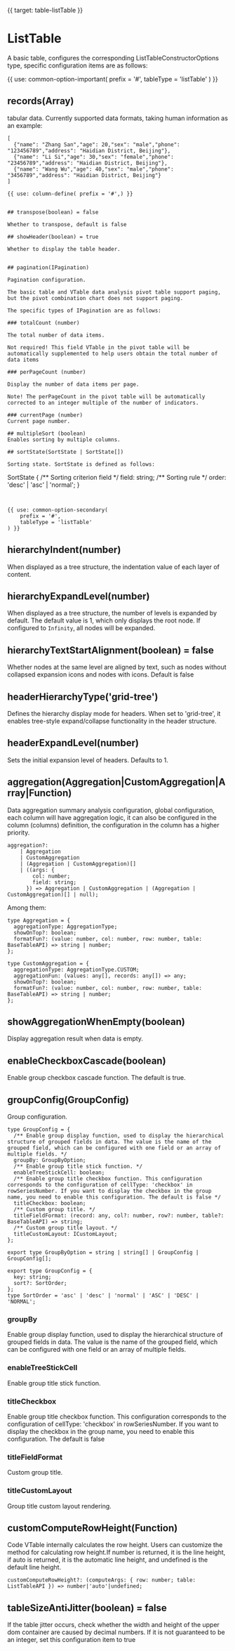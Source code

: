 {{ target: table-listTable }}

# ListTable

A basic table, configures the corresponding ListTableConstructorOptions type, specific configuration items are as follows:

{{ use: common-option-important(
    prefix = '#',
    tableType = 'listTable'
) }}

## records(Array)

tabular data.
Currently supported data formats, taking human information as an example:

```
[
  {"name": "Zhang San","age": 20,"sex": "male","phone": "123456789","address": "Haidian District, Beijing"},
  {"name": "Li Si","age": 30,"sex": "female","phone": "23456789","address": "Haidian District, Beijing"},
  {"name": "Wang Wu","age": 40,"sex": "male","phone": "3456789","address": "Haidian District, Beijing"}
]

{{ use: column-define( prefix = '#',) }}


## transpose(boolean) = false

Whether to transpose, default is false

## showHeader(boolean) = true

Whether to display the table header.


## pagination(IPagination)

Pagination configuration.

The basic table and VTable data analysis pivot table support paging, but the pivot combination chart does not support paging.

The specific types of IPagination are as follows:

### totalCount (number)

The total number of data items.

Not required! This field VTable in the pivot table will be automatically supplemented to help users obtain the total number of data items

### perPageCount (number)

Display the number of data items per page.

Note! The perPageCount in the pivot table will be automatically corrected to an integer multiple of the number of indicators.

### currentPage (number)
Current page number.

## multipleSort (boolean)
Enables sorting by multiple columns.

## sortState(SortState | SortState[])

Sorting state. SortState is defined as follows:

```

SortState {
/** Sorting criterion field \*/
field: string;
/** Sorting rule \*/
order: 'desc' | 'asc' | 'normal';
}

```


{{ use: common-option-secondary(
    prefix = '#',
    tableType = 'listTable'
) }}
```

## hierarchyIndent(number)

When displayed as a tree structure, the indentation value of each layer of content.

## hierarchyExpandLevel(number)

When displayed as a tree structure, the number of levels is expanded by default. The default value is 1, which only displays the root node. If configured to `Infinity`, all nodes will be expanded.

## hierarchyTextStartAlignment(boolean) = false

Whether nodes at the same level are aligned by text, such as nodes without collapsed expansion icons and nodes with icons. Default is false

## headerHierarchyType('grid-tree')

Defines the hierarchy display mode for headers. When set to 'grid-tree', it enables tree-style expand/collapse functionality in the header structure.

## headerExpandLevel(number)

Sets the initial expansion level of headers. Defaults to 1.

## aggregation(Aggregation|CustomAggregation|Array|Function)

Data aggregation summary analysis configuration, global configuration, each column will have aggregation logic, it can also be configured in the column (columns) definition, the configuration in the column has a higher priority.

```
aggregation?:
    | Aggregation
    | CustomAggregation
    | (Aggregation | CustomAggregation)[]
    | ((args: {
        col: number;
        field: string;
      }) => Aggregation | CustomAggregation | (Aggregation | CustomAggregation)[] | null);
```

Among them:

```
type Aggregation = {
  aggregationType: AggregationType;
  showOnTop?: boolean;
  formatFun?: (value: number, col: number, row: number, table: BaseTableAPI) => string | number;
};

type CustomAggregation = {
  aggregationType: AggregationType.CUSTOM;
  aggregationFun: (values: any[], records: any[]) => any;
  showOnTop?: boolean;
  formatFun?: (value: number, col: number, row: number, table: BaseTableAPI) => string | number;
};
```

## showAggregationWhenEmpty(boolean)

Display aggregation result when data is empty.

## enableCheckboxCascade(boolean)

Enable group checkbox cascade function. The default is true.


## groupConfig(GroupConfig)

Group configuration.  

```
type GroupConfig = {
  /** Enable group display function, used to display the hierarchical structure of grouped fields in data. The value is the name of the grouped field, which can be configured with one field or an array of multiple fields. */
  groupBy: GroupByOption;
  /** Enable group title stick function. */
  enableTreeStickCell: boolean;
  /** Enable group title checkbox function. This configuration corresponds to the configuration of cellType: 'checkbox' in rowSeriesNumber. If you want to display the checkbox in the group name, you need to enable this configuration. The default is false */
  titleCheckbox: boolean;
  /** Custom group title. */
  titleFieldFormat: (record: any, col?: number, row?: number, table?: BaseTableAPI) => string;
  /** Custom group title layout. */
  titleCustomLayout: ICustomLayout;
};

export type GroupByOption = string | string[] | GroupConfig | GroupConfig[];

export type GroupConfig = {
  key: string;
  sort?: SortOrder;
};
type SortOrder = 'asc' | 'desc' | 'normal' | 'ASC' | 'DESC' | 'NORMAL';

```

### groupBy

Enable group display function, used to display the hierarchical structure of grouped fields in data. The value is the name of the grouped field, which can be configured with one field or an array of multiple fields.

### enableTreeStickCell

Enable group title stick function.

### titleCheckbox

Enable group title checkbox function. This configuration corresponds to the configuration of cellType: 'checkbox' in rowSeriesNumber. If you want to display the checkbox in the group name, you need to enable this configuration. The default is false

### titleFieldFormat

Custom group title.

### titleCustomLayout

Group title custom layout rendering.

## customComputeRowHeight(Function)

Code VTable internally calculates the row height. Users can customize the method for calculating row height.If number is returned, it is the line height, if auto is returned, it is the automatic line height, and undefined is the default line height.

```
customComputeRowHeight?: (computeArgs: { row: number; table: ListTableAPI }) => number|'auto'|undefined;
```

## tableSizeAntiJitter(boolean) = false

If the table jitter occurs, check whether the width and height of the upper dom container are caused by decimal numbers. If it is not guaranteed to be an integer, set this configuration item to true
